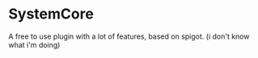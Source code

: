 # SystemCore
A free to use plugin with a lot of features, based on spigot. (i don't know what i'm doing)
